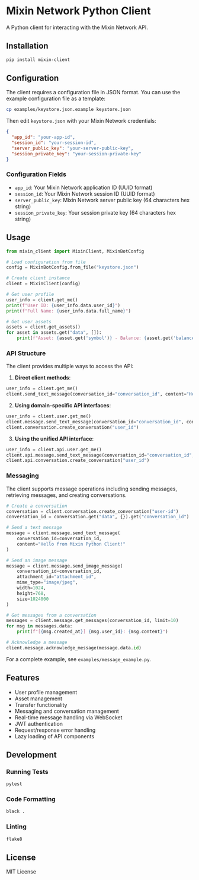 # Mixin Network Python Client

A Python client for interacting with the Mixin Network API.

## Installation

```bash
pip install mixin-client
```

## Configuration

The client requires a configuration file in JSON format. You can use the example configuration file as a template:

```bash
cp examples/keystore.json.example keystore.json
```

Then edit `keystore.json` with your Mixin Network credentials:

```json
{
  "app_id": "your-app-id",
  "session_id": "your-session-id",
  "server_public_key": "your-server-public-key",
  "session_private_key": "your-session-private-key"
}
```

### Configuration Fields

- `app_id`: Your Mixin Network application ID (UUID format)
- `session_id`: Your Mixin Network session ID (UUID format)
- `server_public_key`: Mixin Network server public key (64 characters hex string)
- `session_private_key`: Your session private key (64 characters hex string)

## Usage

```python
from mixin_client import MixinClient, MixinBotConfig

# Load configuration from file
config = MixinBotConfig.from_file("keystore.json")

# Create client instance
client = MixinClient(config)

# Get user profile
user_info = client.get_me()
print(f"User ID: {user_info.data.user_id}")
print(f"Full Name: {user_info.data.full_name}")

# Get user assets
assets = client.get_assets()
for asset in assets.get("data", []):
    print(f"Asset: {asset.get('symbol')} - Balance: {asset.get('balance')}")
```

### API Structure

The client provides multiple ways to access the API:

1. **Direct client methods**:

```python
user_info = client.get_me()
client.send_text_message(conversation_id="conversation_id", content="Hello!")
```

2. **Using domain-specific API interfaces**:

```python
user_info = client.user.get_me()
client.message.send_text_message(conversation_id="conversation_id", content="Hello!")
client.conversation.create_conversation("user_id")
```

3. **Using the unified API interface**:

```python
user_info = client.api.user.get_me()
client.api.message.send_text_message(conversation_id="conversation_id", content="Hello!")
client.api.conversation.create_conversation("user_id")
```

### Messaging

The client supports message operations including sending messages, retrieving messages, and creating conversations.

```python
# Create a conversation
conversation = client.conversation.create_conversation("user-id")
conversation_id = conversation.get("data", {}).get("conversation_id")

# Send a text message
message = client.message.send_text_message(
    conversation_id=conversation_id,
    content="Hello from Mixin Python Client!"
)

# Send an image message
message = client.message.send_image_message(
    conversation_id=conversation_id,
    attachment_id="attachment_id",
    mime_type="image/jpeg",
    width=1024,
    height=768,
    size=1024000
)

# Get messages from a conversation
messages = client.message.get_messages(conversation_id, limit=10)
for msg in messages.data:
    print(f"[{msg.created_at}] {msg.user_id}: {msg.content}")

# Acknowledge a message
client.message.acknowledge_message(message.data.id)
```

For a complete example, see `examples/message_example.py`.

## Features

- User profile management
- Asset management
- Transfer functionality
- Messaging and conversation management
- Real-time message handling via WebSocket
- JWT authentication
- Request/response error handling
- Lazy loading of API components

## Development

### Running Tests

```bash
pytest
```

### Code Formatting

```bash
black .
```

### Linting

```bash
flake8
```

## License

MIT License

